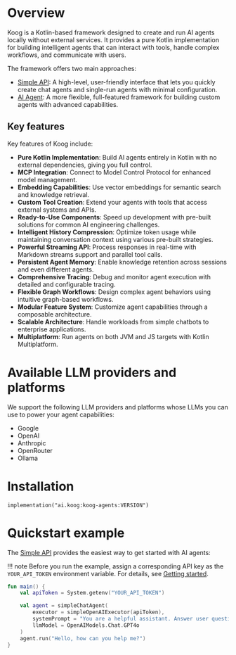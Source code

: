 # Overview

Koog is a Kotlin-based framework designed to create and run AI agents locally without external
services. It provides a pure Kotlin implementation for building intelligent agents that can interact with
tools, handle complex workflows, and communicate with users.

The framework offers two main approaches:

* [Simple API](simple-api-getting-started): A high-level, user-friendly interface that lets you quickly create chat agents and single-run agents with minimal configuration.
* [AI Agent](ai-agent-getting-started): A more flexible, full-featured framework for building custom agents with advanced capabilities.

## Key features

Key features of Koog include:

- **Pure Kotlin Implementation**: Build AI agents entirely in Kotlin with no external dependencies, giving you full control.
- **MCP Integration**: Connect to Model Control Protocol for enhanced model management.
- **Embedding Capabilities**: Use vector embeddings for semantic search and knowledge retrieval.
- **Custom Tool Creation**: Extend your agents with tools that access external systems and APIs.
- **Ready-to-Use Components**: Speed up development with pre-built solutions for common AI engineering challenges.
- **Intelligent History Compression**: Optimize token usage while maintaining conversation context using various pre-built strategies.
- **Powerful Streaming API**: Process responses in real-time with Markdown streams support and parallel tool calls.
- **Persistent Agent Memory**: Enable knowledge retention across sessions and even different agents.
- **Comprehensive Tracing**: Debug and monitor agent execution with detailed and configurable tracing.
- **Flexible Graph Workflows**: Design complex agent behaviors using intuitive graph-based workflows.
- **Modular Feature System**: Customize agent capabilities through a composable architecture.
- **Scalable Architecture**: Handle workloads from simple chatbots to enterprise applications.
- **Multiplatform**: Run agents on both JVM and JS targets with Kotlin Multiplatform.

# Available LLM providers and platforms

We support the following LLM providers and platforms whose LLMs you can use to power your agent capabilities:

- Google
- OpenAI
- Anthropic
- OpenRouter
- Ollama

# Installation

```
implementation("ai.koog:koog-agents:VERSION")
```

# Quickstart example

The [Simple API](simple-api-getting-started) provides the easiest way to get started with AI agents:

!!! note
    Before you run the example, assign a corresponding API key as the `YOUR_API_TOKEN` environment variable. For details, see [Getting started](simple-api-getting-started.md).

```kotlin
fun main() {
    val apiToken = System.getenv("YOUR_API_TOKEN")

    val agent = simpleChatAgent(
        executor = simpleOpenAIExecutor(apiToken),
        systemPrompt = "You are a helpful assistant. Answer user questions concisely.",
        llmModel = OpenAIModels.Chat.GPT4o
    )
    agent.run("Hello, how can you help me?")
}
```
